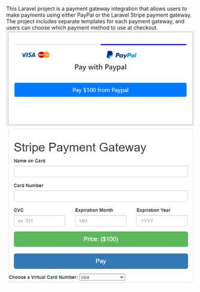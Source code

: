  This Laravel project is a payment gateway integration that allows users to make payments using either PayPal or the Laravel Stripe payment gateway. The project includes separate templates for each payment gateway, and users can choose which payment method to use at checkout. 
 ![Paypal gatewy](https://github.com/Mohammed-Mahmmud/Payment-aggregator/blob/main/paypal.png)
 ![Stripe payment](https://github.com/Mohammed-Mahmmud/Payment-aggregator/blob/main/stripe.png)
